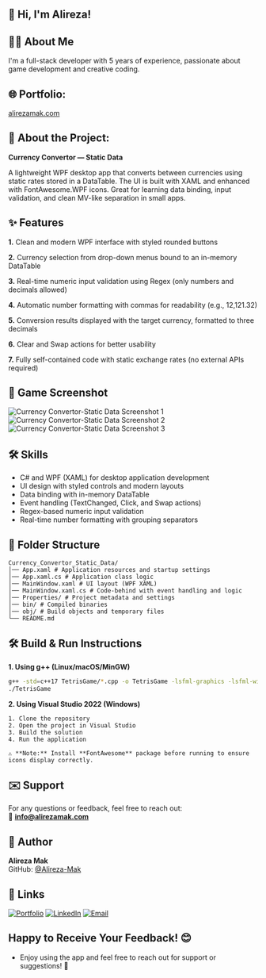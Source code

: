 ## 👋 Hi, I'm Alireza!


## 👨‍💻 About Me
I'm a full-stack developer with 5 years of experience, passionate about game development and creative coding.

## 🌐 Portfolio:
[alirezamak.com](https://alirezamak.com)


## 🚀 About the Project: 
**Currency Convertor — Static Data**

A lightweight WPF desktop app that converts between currencies using static rates stored in a DataTable. The UI is built with XAML and enhanced with FontAwesome.WPF icons. Great for learning data binding, input validation, and clean MV-like separation in small apps.

## ✨ Features

**1.** Clean and modern WPF interface with styled rounded buttons  

**2.** Currency selection from drop-down menus bound to an in-memory DataTable  

**3.** Real-time numeric input validation using Regex (only numbers and decimals allowed)  

**4.** Automatic number formatting with commas for readability (e.g., 12,121.32)  

**5.** Conversion results displayed with the target currency, formatted to three decimals  

**6.** Clear and Swap actions for better usability  

**7.** Fully self-contained code with static exchange rates (no external APIs required)  



## 📸 Game Screenshot

![Currency Convertor-Static Data Screenshot 1](https://alirezamak.com/wp-content/uploads/Currency-Convertor-Static-Data-1.png)
![Currency Convertor-Static Data Screenshot 2](https://alirezamak.com/wp-content/uploads/Currency-Convertor-Static-Data-2.png)
![Currency Convertor-Static Data Screenshot 3](https://alirezamak.com/wp-content/uploads/Currency-Convertor-Static-Data-3.png)


## 🛠 Skills

- C# and WPF (XAML) for desktop application development  
- UI design with styled controls and modern layouts  
- Data binding with in-memory DataTable  
- Event handling (TextChanged, Click, and Swap actions)  
- Regex-based numeric input validation  
- Real-time number formatting with grouping separators  


## 📁 Folder Structure

```
Currency_Convertor_Static_Data/
│── App.xaml # Application resources and startup settings
│── App.xaml.cs # Application class logic
│── MainWindow.xaml # UI layout (WPF XAML)
│── MainWindow.xaml.cs # Code-behind with event handling and logic
│── Properties/ # Project metadata and settings
│── bin/ # Compiled binaries
│── obj/ # Build objects and temporary files
└── README.md
```


## 🛠️ Build & Run Instructions

**1. Using g++ (Linux/macOS/MinGW)**

```bash
g++ -std=c++17 TetrisGame/*.cpp -o TetrisGame -lsfml-graphics -lsfml-window -lsfml-system -lsfml-audio
./TetrisGame
```

**2. Using Visual Studio 2022 (Windows)**
```
1. Clone the repository  
2. Open the project in Visual Studio  
3. Build the solution  
4. Run the application  

⚠️ **Note:** Install **FontAwesome** package before running to ensure icons display correctly.  
```

## ✉️ Support

For any questions or feedback, feel free to reach out:  
📧 **info@alirezamak.com**


## 👤 Author

**Alireza Mak**  
GitHub: [@Alireza-Mak](https://github.com/Alireza-Mak)


## 🔗 Links
[![Portfolio](https://img.shields.io/badge/My_Portfolio-000?style=for-the-badge&logo=ko-fi&logoColor=white)](https://alirezamak.com/)
[![LinkedIn](https://img.shields.io/badge/LinkedIn-0A66C2?style=for-the-badge&logo=linkedin&logoColor=white)](https://www.linkedin.com/in/alireza-mak/)
[![Email](https://img.shields.io/badge/Email-D14836?style=for-the-badge&logo=gmail&logoColor=white)](mailto:info@alirezamak.com)


## Happy to Receive Your Feedback! 😊
- Enjoy using the app and feel free to reach out for support or suggestions! 🎉